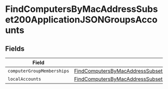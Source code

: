 # FindComputersByMacAddressSubset200ApplicationJSONGroupsAccounts


## Fields

| Field                                                                                                                                                                                                           | Type                                                                                                                                                                                                            | Required                                                                                                                                                                                                        | Description                                                                                                                                                                                                     |
| --------------------------------------------------------------------------------------------------------------------------------------------------------------------------------------------------------------- | --------------------------------------------------------------------------------------------------------------------------------------------------------------------------------------------------------------- | --------------------------------------------------------------------------------------------------------------------------------------------------------------------------------------------------------------- | --------------------------------------------------------------------------------------------------------------------------------------------------------------------------------------------------------------- |
| `computerGroupMemberships`                                                                                                                                                                                      | [FindComputersByMacAddressSubset200ApplicationJSONGroupsAccountsComputerGroupMemberships](../../models/operations/findcomputersbymacaddresssubset200applicationjsongroupsaccountscomputergroupmemberships.md)[] | :heavy_minus_sign:                                                                                                                                                                                              | N/A                                                                                                                                                                                                             |
| `localAccounts`                                                                                                                                                                                                 | [FindComputersByMacAddressSubset200ApplicationJSONGroupsAccountsLocalAccounts](../../models/operations/findcomputersbymacaddresssubset200applicationjsongroupsaccountslocalaccounts.md)[]                       | :heavy_minus_sign:                                                                                                                                                                                              | N/A                                                                                                                                                                                                             |
